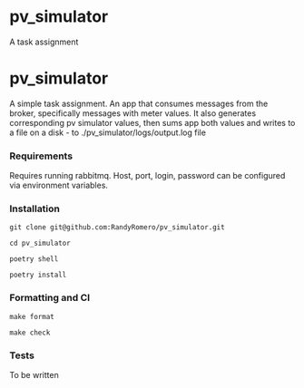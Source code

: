 # pv_simulator
A task assignment

# pv_simulator

A simple task assignment.
An app that consumes messages from the broker, specifically messages with meter values.
It also generates corresponding pv simulator values, then sums app both values
and writes to a file on a disk - to ./pv_simulator/logs/output.log file

### Requirements

Requires running rabbitmq. Host, port, login, password can be configured
via environment variables.

### Installation
```
git clone git@github.com:RandyRomero/pv_simulator.git

cd pv_simulator

poetry shell

poetry install
```

### Formatting and CI

`make format`

`make check`

### Tests

To be written